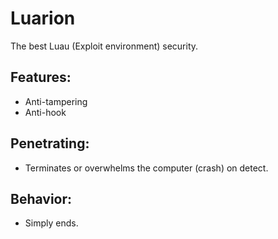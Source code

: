 # Luarion
The best Luau (Exploit environment) security.

## Features:
- Anti-tampering
- Anti-hook

## Penetrating:
- Terminates or overwhelms the computer (crash) on detect.

## Behavior:
- Simply ends.
